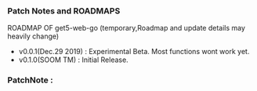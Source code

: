 ### Patch Notes and ROADMAPS

ROADMAP OF get5-web-go (temporary,Roadmap and update details may heavily change)  
- v0.0.1(Dec.29 2019) : Experimental Beta. Most functions wont work yet.  
- v0.1.0(SOOM TM) : Initial Release.  


### PatchNote : 
